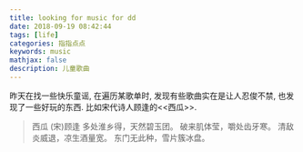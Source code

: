 ```yaml
---
title: looking for music for dd
date: 2018-09-19 08:42:44
tags: [life]
categories: 指指点点
keywords: music
mathjax: false
description: 儿童歌曲
---
```


昨天在找一些快乐童谣, 在遍历某歌单时, 发现有些歌曲实在是让人忍俊不禁, 也发现了一些好玩的东西. 
比如宋代诗人顾逢的<<西瓜>>.

> 西瓜
> (宋)顾逢
> 多处淮乡得，天然碧玉团。
> 破来肌体莹，嚼处齿牙寒。
> 清敌炎威退，凉生酒量宽。
> 东门无此种，雪片簇冰盘。
